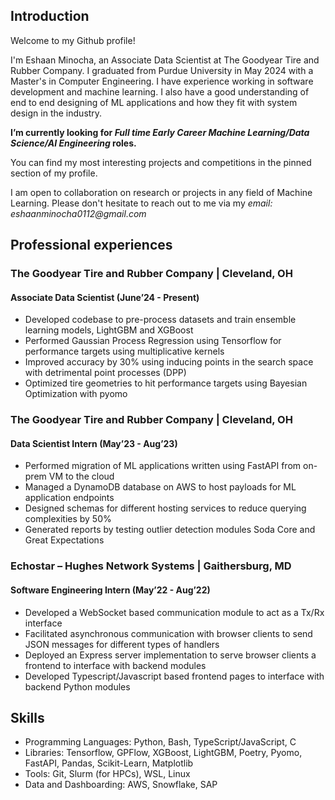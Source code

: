 ## Introduction
Welcome to my Github profile!

I'm Eshaan Minocha, an Associate Data Scientist at The Goodyear Tire and Rubber Company. I graduated from Purdue University in May 2024 with a Master's in Computer Engineering. I have experience working in software development and machine learning. I also have a good understanding of end to end designing of ML applications and how they fit with system design in the industry.

**I’m currently looking for _Full time Early Career Machine Learning/Data Science/AI Engineering_ roles.**

You can find my most interesting projects and competitions in the pinned section of my profile. 

I am open to collaboration on research or projects in any field of Machine Learning. Please don't hesitate to reach out to me via my _email: eshaanminocha0112@gmail.com_

## Professional experiences

### The Goodyear Tire and Rubber Company | Cleveland, OH
#### Associate Data Scientist (June’24 - Present) 
* Developed codebase to pre-process datasets and train ensemble learning models, LightGBM and XGBoost
* Performed Gaussian Process Regression using Tensorflow for performance targets using multiplicative kernels 
* Improved accuracy by 30% using inducing points in the search space with detrimental point processes (DPP)
* Optimized tire geometries to hit performance targets using Bayesian Optimization with pyomo

### The Goodyear Tire and Rubber Company | Cleveland, OH
#### Data Scientist Intern (May’23 - Aug’23) 
* Performed migration of ML applications written using FastAPI from on-prem VM to the cloud
* Managed a DynamoDB database on AWS to host payloads for ML application endpoints 
* Designed schemas for different hosting services to reduce querying complexities by 50%
* Generated reports by testing outlier detection modules Soda Core and Great Expectations

### Echostar – Hughes Network Systems | Gaithersburg, MD
#### Software Engineering Intern (May’22 - Aug’22) 
* Developed a WebSocket based communication module to act as a Tx/Rx interface
* Facilitated asynchronous communication with browser clients to send JSON messages for different types of handlers 
* Deployed an Express server implementation to serve browser clients a frontend to interface with backend modules 
* Developed Typescript/Javascript based frontend pages to interface with backend Python modules

## Skills
* Programming Languages: Python, Bash, TypeScript/JavaScript, C
* Libraries: Tensorflow, GPFlow, XGBoost, LightGBM, Poetry, Pyomo, FastAPI, Pandas, Scikit-Learn, Matplotlib 
* Tools: Git, Slurm (for HPCs), WSL, Linux 
* Data and Dashboarding: AWS, Snowflake, SAP
